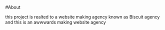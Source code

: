 #About

this project is realted to a website making agency known as
Biscuit agency and this is an awwwards making website agency
